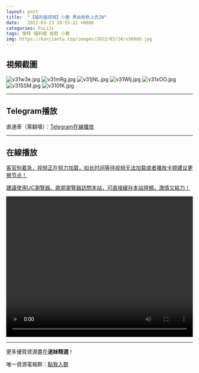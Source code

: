 ```yaml
---
layout: post
title:  "【福利姬视频】小鹿 黑丝粉色上衣ZW"
date:   2022-03-23 19:55:22 +0800
categories: FuLiJi
tags: 推特 福利姬 自慰 小鹿
img: https://kanjiantu.top/images/2022/03/24/v360dU.jpg
---
```



## 視頻截圖

![v31w3e.jpg](https://kanjiantu.top/images/2022/03/24/v31w3e.jpg)
![v31mRg.jpg](https://kanjiantu.top/images/2022/03/24/v31mRg.jpg)
![v31jNL.jpg](https://kanjiantu.top/images/2022/03/24/v31jNL.jpg)
![v31Wlj.jpg](https://kanjiantu.top/images/2022/03/24/v31Wlj.jpg)
![v31xOO.jpg](https://kanjiantu.top/images/2022/03/24/v31xOO.jpg)
![v315SM.jpg](https://kanjiantu.top/images/2022/03/24/v315SM.jpg)
![v310fK.jpg](https://kanjiantu.top/images/2022/03/24/v310fK.jpg)

* * *
## Telegram播放

直通車（需翻墻）：[Telegram在線播放](https://t.me/mimeijingxuan/292)

* * *
## 在線播放
<u>客官别着急，视频正在努力加载，如长时间等待视频无法加载或者播放卡顿建议更换节点！</u>

<u>建議使用UC瀏覽器、歐朋瀏覽器訪問本站，可直接緩存本站視頻，激情又給力！</u>
<center><video src="https://cdn.publer.io/uploads/videos/6245f25bdb279731bbdea4da/beb18856fe0cfda6c3da0ac58d851b69.mp4" width="100%" height="380px" controls="controls"></video></center>


* * *
更多優質資源盡在**迷妹精選**！

唯一資源電報群：[點我入群](https://t.me/mimeijingxuan)


